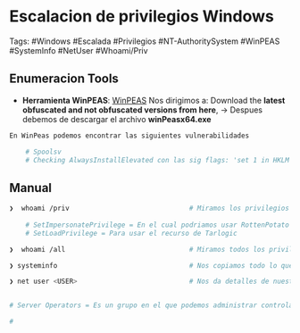 # Escalacion de privilegios Windows

Tags: #Windows #Escalada #Privilegios #NT-AuthoritySystem #WinPEAS #SystemInfo #NetUser #Whoami/Priv 

## Enumeracion Tools

* **Herramienta WinPEAS**: [WinPEAS](https://github.com/carlospolop/PEASS-ng/blob/master/winPEAS/winPEASexe/README.md) 
Nos dirigimos a: Download the **latest obfuscated and not obfuscated versions from here**, -> Despues debemos de descargar el archivo **winPeasx64.exe**

```bash
En WinPeas podemos encontrar las siguientes vulnerabilidades

	# Spoolsv
	# Checking AlwaysInstallElevated con las sig flags: 'set 1 in HKLM' y 'set 1 in HKCU'
```

## Manual 

```bash
❯  whoami /priv                              # Miramos los privilegios que tenemos   
	
	# SetImpersonatePrivilege = En el cual podriamos usar RottenPotato o  JuicyPotato 
	# SetLoadPrivilege = Para usar el recurso de Tarlogic

❯  whoami /all                               # Miramos todos los privilegios
```

```bash
❯ systeminfo                                 # Nos copiamos todo lo que nos salga con ese comando y usaremos un programa llamado '' para deterctar vulnerabilidades en un equipo Windows, todo desde nuestra maquina Linux con el archivo que hemos creado con ese informacion obtenida.
```

```bash
❯ net user <USER>                            # Nos da detalles de nuestro usuario y vemos a que grupos pertenecemos. 


# Server Operators = Es un grupo en el que podemos administrar controladores de dominio, loggearse a un servicio interactivo, asi como crear, borrar recursos compartidos en la red, iniciar, parar servicios, back up, restaurar archivos, formatear el disco duro de la computadora y apagarla. Si pertenecemos a este grupo podemos cargar a la maquina victima Netcat.exe.

# 
```
